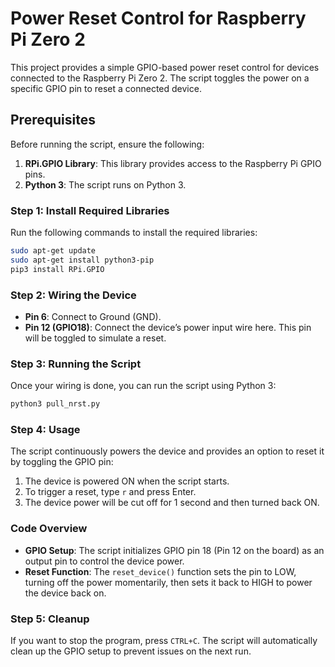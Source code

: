 # Power Reset Control for Raspberry Pi Zero 2

This project provides a simple GPIO-based power reset control for devices connected to the Raspberry Pi Zero 2. The script toggles the power on a specific GPIO pin to reset a connected device.

## Prerequisites

Before running the script, ensure the following:

1. **RPi.GPIO Library**: This library provides access to the Raspberry Pi GPIO pins.
2. **Python 3**: The script runs on Python 3.

### Step 1: Install Required Libraries

Run the following commands to install the required libraries:

```bash
sudo apt-get update
sudo apt-get install python3-pip
pip3 install RPi.GPIO
```

### Step 2: Wiring the Device

- **Pin 6**: Connect to Ground (GND).
- **Pin 12 (GPIO18)**: Connect the device’s power input wire here. This pin will be toggled to simulate a reset.

### Step 3: Running the Script

Once your wiring is done, you can run the script using Python 3:

```bash
python3 pull_nrst.py
```

### Step 4: Usage

The script continuously powers the device and provides an option to reset it by toggling the GPIO pin:

1. The device is powered ON when the script starts.
2. To trigger a reset, type `r` and press Enter.
3. The device power will be cut off for 1 second and then turned back ON.

### Code Overview

- **GPIO Setup**: The script initializes GPIO pin 18 (Pin 12 on the board) as an output pin to control the device power.
- **Reset Function**: The `reset_device()` function sets the pin to LOW, turning off the power momentarily, then sets it back to HIGH to power the device back on.

### Step 5: Cleanup

If you want to stop the program, press `CTRL+C`. The script will automatically clean up the GPIO setup to prevent issues on the next run.
